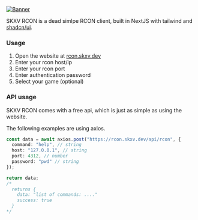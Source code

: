 [![Banner](https://lefobdxa9g.ufs.sh/f/EVQsPnqldSbJMcpunSzNDZC61nIuz7h80TaqOPsy3YmrKG9J)](https://rcon.skxv.dev)

SKXV RCON is a dead simlpe RCON client, built in NextJS with tailwind and [shadcn/ui](https://ui.shadcn.com).

### Usage

1. Open the website at [rcon.skxv.dev](https://rcon.skxv.dev)
2. Enter your rcon host/ip
3. Enter your rcon port
4. Enter authentication password
5. Select your game (optional)

### API usage

SKXV RCON comes with a free api, which is just as simple as using the website.

The following examples are using axios.

```ts
const data = await axios.post("https://rcon.skxv.dev/api/rcon", {
  command: "help", // string
  host: "127.0.0.1", // string
  port: 4312, // number
  password: "pwd" // string
});

return data;
/*
  returns {
    data: "list of commands: ...."
    success: true
  }
*/
```
